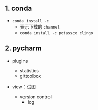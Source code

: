 

## 1. conda

- `conda install -c`
    - 表示下载的 `channel` 
    - ```conda install -c potassco clingo```

## 2. pycharm

- plugins
    - statistics
    - gittoolbox

- view：试图
    - version control
        - log